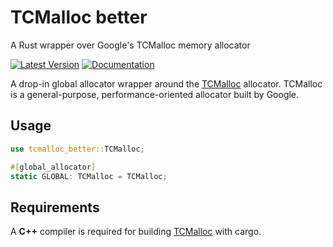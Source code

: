 # TCMalloc better
A Rust wrapper over Google's TCMalloc memory allocator

[![Latest Version]][crates.io] [![Documentation]][docs.rs]

A drop-in global allocator wrapper around the [TCMalloc] allocator.
TCMalloc is a general-purpose, performance-oriented allocator built by Google.

## Usage

```rust
use tcmalloc_better::TCMalloc;

#[global_allocator]
static GLOBAL: TCMalloc = TCMalloc;
```

## Requirements

A __C++__ compiler is required for building [TCMalloc] with cargo.

[crates.io]: https://crates.io/crates/tcmalloc-better
[Latest Version]: https://img.shields.io/crates/v/tcmalloc-better.svg
[Documentation]: https://docs.rs/tcmalloc-better/badge.svg
[docs.rs]: https://docs.rs/tcmalloc-better
[TCMalloc]: https://github.com/google/tcmalloc
